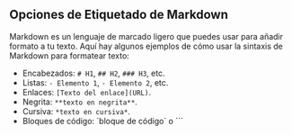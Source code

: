 ## Opciones de Etiquetado de Markdown

Markdown es un lenguaje de marcado ligero que puedes usar para añadir formato a tu texto. Aquí hay algunos ejemplos de cómo usar la sintaxis de Markdown para formatear texto:

- Encabezados: `# H1`, `## H2`, `### H3`, etc.
- Listas: `- Elemento 1`, `- Elemento 2`, etc.
- Enlaces: `[Texto del enlace](URL)`.
- Negrita: `**texto en negrita**`.
- Cursiva: `*texto en cursiva*`.
- Bloques de código: \`bloque de código\` o ```
